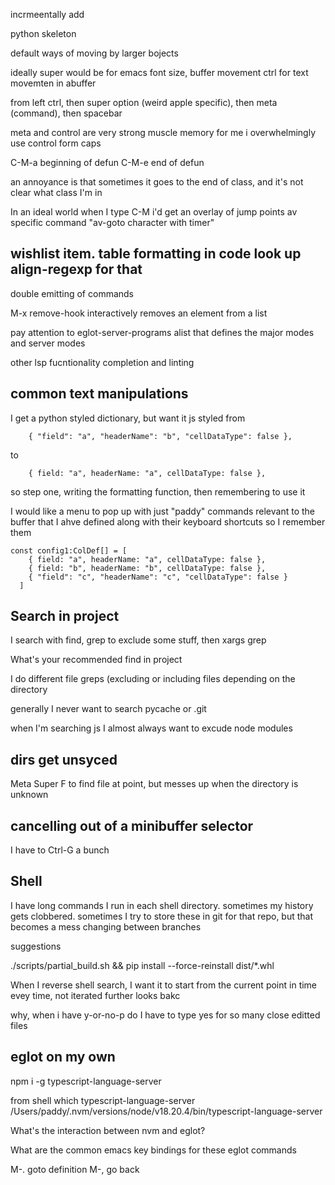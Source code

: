incrmeentally add


python skeleton

default ways of moving by larger bojects



ideally super would be for emacs font size, buffer movement
ctrl for text movemten in abuffer


from left ctrl, then super  option (weird apple specific), then meta (command), then spacebar

meta and control are very strong muscle memory for me
i overwhelmingly use control form caps


C-M-a beginning of defun
C-M-e end of defun

an annoyance is that sometimes it goes to the end of class, and it's not clear what class I'm in

In an ideal world when I type C-M i'd get an overlay of jump points
av
specific command "av-goto character with timer"


wishlist item.  table formatting in code 
look up align-regexp for that
---

double emitting of commands

M-x remove-hook   interactively removes an element from a list


pay attention to eglot-server-programs
alist that defines the major modes and server modes


other lsp fucntionality 
completion
and linting


## common text manipulations

I get a python styled dictionary, but want it js styled
from
```
    { "field": "a", "headerName": "b", "cellDataType": false },
```
to
```
    { field: "a", headerName: "a", cellDataType: false },
```

so step one, writing the formatting function, then remembering to use it

I would like a menu to pop up with just "paddy" commands relevant to the buffer that I ahve defined
along with their keyboard shortcuts so I remember them 



```
const config1:ColDef[] = [
    { field: "a", headerName: "a", cellDataType: false },
    { field: "b", headerName: "b", cellDataType: false },
    { "field": "c", "headerName": "c", "cellDataType": false }
  ]

```


## Search in project

I search with find, grep to exclude some stuff, then xargs grep

What's your recommended find in project

I do different file greps (excluding or including files depending on the directory

generally I never want to search pycache or .git

when I'm searching js I almost always want to excude node modules

## dirs get unsyced

Meta Super F to find file at point, but messes up when the directory is unknown

## cancelling out of a minibuffer selector
I have to Ctrl-G a bunch

## Shell
I have long commands I run in each shell directory.  sometimes my history gets clobbered.  sometimes I try to store these in git for that repo, but that becomes a mess changing between branches

suggestions

./scripts/partial_build.sh && pip install --force-reinstall dist/*.whl



When I reverse shell search, I want it to start from the current point in time evey time, not iterated further looks bakc

why, when i have y-or-no-p do I have to type yes for so many close editted files


## eglot on my own

npm i -g  typescript-language-server

from shell
which typescript-language-server
/Users/paddy/.nvm/versions/node/v18.20.4/bin/typescript-language-server


What's the interaction between nvm and eglot?


What are the common emacs key bindings for these eglot commands


M-. goto definition
M-, go back

